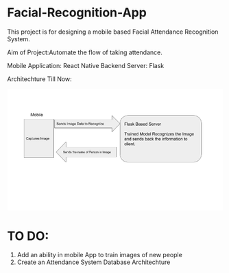 # Facial-Recognition-App

This project is for designing a mobile based Facial Attendance Recognition System.

Aim of Project:Automate the flow of taking attendance.

Mobile Application: React Native
Backend Server: Flask

Architechture Till Now:

![](PresentArchitechture.png)



# TO DO:
1. Add an ability in mobile App to train images of new people 
2. Create an Attendance System Database Architechture


